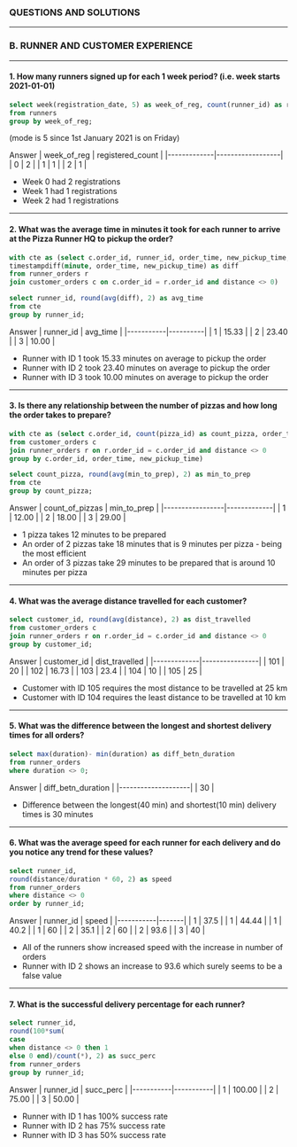 ### QUESTIONS AND SOLUTIONS
---
### B. RUNNER AND CUSTOMER EXPERIENCE
---
#### 1. How many runners signed up for each 1 week period? (i.e. week starts 2021-01-01)
~~~~sql
select week(registration_date, 5) as week_of_reg, count(runner_id) as registered_count
from runners
group by week_of_reg;
~~~~
(mode is 5 since 1st January 2021 is on Friday)

Answer
| week_of_reg | registered_count |
|-------------|------------------|
| 0           | 2                |
| 1           | 1                |
| 2           | 1                |

- Week 0 had 2 registrations
- Week 1 had 1 registrations
- Week 2 had 1 registrations

---

#### 2. What was the average time in minutes it took for each runner to arrive at the Pizza Runner HQ to pickup the order?
~~~~sql
with cte as (select c.order_id, runner_id, order_time, new_pickup_time,
timestampdiff(minute, order_time, new_pickup_time) as diff
from runner_orders r
join customer_orders c on c.order_id = r.order_id and distance <> 0)

select runner_id, round(avg(diff), 2) as avg_time
from cte
group by runner_id;
~~~~

Answer 
| runner_id | avg_time |
|-----------|----------|
| 1         | 15.33    |
| 2         | 23.40    |
| 3         | 10.00    |

- Runner with ID 1 took 15.33 minutes on average to pickup the order
- Runner with ID 2 took 23.40 minutes on average to pickup the order
- Runner with ID 3 took 10.00 minutes on average to pickup the order

---

#### 3. Is there any relationship between the number of pizzas and how long the order takes to prepare?
~~~~sql
with cte as (select c.order_id, count(pizza_id) as count_pizza, order_time, new_pickup_time, timestampdiff(minute, order_time, new_pickup_time) as min_to_prep
from customer_orders c
join runner_orders r on r.order_id = c.order_id and distance <> 0
group by c.order_id, order_time, new_pickup_time)

select count_pizza, round(avg(min_to_prep), 2) as min_to_prep
from cte
group by count_pizza;
~~~~

Answer 
| count_of_pizzas | min_to_prep |
|-----------------|-------------|
| 1               | 12.00       |
| 2               | 18.00       |
| 3               | 29.00       |

- 1 pizza takes 12 minutes to be prepared
- An order of 2 pizzas take 18 minutes that is 9 minutes per pizza - being the most efficient
- An order of 3 pizzas take 29 minutes to be prepared that is around 10 minutes per pizza

---

#### 4. What was the average distance travelled for each customer?
~~~~sql
select customer_id, round(avg(distance), 2) as dist_travelled
from customer_orders c
join runner_orders r on r.order_id = c.order_id and distance <> 0
group by customer_id;
~~~~

Answer 
| customer_id | dist_travelled |
|-------------|----------------|
| 101         | 20             |
| 102         | 16.73          |
| 103         | 23.4           |
| 104         | 10             |
| 105         | 25             |

- Customer with ID 105 requires the most distance to be travelled at 25 km
- Customer with ID 104 requires the least distance to be travelled at 10 km

---

#### 5. What was the difference between the longest and shortest delivery times for all orders?
~~~~sql
select max(duration)- min(duration) as diff_betn_duration
from runner_orders
where duration <> 0;
~~~~

Answer
| diff_betn_duration |
|--------------------|
| 30                 |

- Difference between the longest(40 min) and shortest(10 min) delivery times is 30 minutes 

---

#### 6. What was the average speed for each runner for each delivery and do you notice any trend for these values?
~~~~sql
select runner_id,
round(distance/duration * 60, 2) as speed
from runner_orders
where distance <> 0
order by runner_id;
~~~~

Answer
| runner_id | speed |
|-----------|-------|
| 1         | 37.5  |
| 1         | 44.44 |
| 1         | 40.2  |
| 1         | 60    |
| 2         | 35.1  |
| 2         | 60    |
| 2         | 93.6  |
| 3         | 40    |

- All of the runners show increased speed with the increase in number of orders
- Runner with ID 2 shows an increase to 93.6 which surely seems to be a false value

---

#### 7. What is the successful delivery percentage for each runner?
~~~~sql
select runner_id,
round(100*sum(
case 
when distance <> 0 then 1
else 0 end)/count(*), 2) as succ_perc
from runner_orders
group by runner_id;
~~~~

Answer
| runner_id | succ_perc |
|-----------|-----------|
| 1         | 100.00    |
| 2         | 75.00     |
| 3         | 50.00     |

- Runner with ID 1 has 100% success rate
- Runner with ID 2 has 75% success rate
- Runner with ID 3 has 50% success rate
